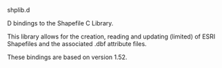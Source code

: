 shplib.d

D bindings to the Shapefile C Library.

This library allows for the creation, reading and updating (limited) of ESRI Shapefiles and the associated .dbf attribute files.

These bindings are based on version 1.52.